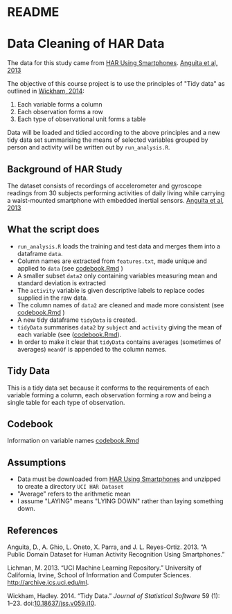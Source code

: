 # README

# Data Cleaning of HAR Data

The data for this study came from [HAR Using Smartphones](http://archive.ics.uci.edu/ml/datasets/Human+Activity+Recognition+Using+Smartphones).
[Anguita et al, 2013](#har)

The objective of this course project is to use the principles of "Tidy data" as outlined in [Wickham, 2014](#hadley):

 1. Each variable forms a column
 2. Each observation forms a row
 3. Each type of observational unit forms a table
 
Data will be loaded and tidied according to the above principles and a new tidy data set summarising the means of selected variables grouped by person and activity will be written out by `run_analysis.R`.
 
## Background of HAR Study
The dataset consists of recordings of accelerometer and gyroscope readings from 30 subjects performing activities of daily living while carrying a waist-mounted smartphone with embedded inertial sensors. [Anguita et al, 2013](#har)

## What the script does
* `run_analysis.R` loads the training and test data and merges them into a dataframe `data`.
* Column names are extracted from `features.txt`, made unique and applied to `data`  (see [codebook.Rmd](codebook.Rmd) )
* A smaller subset `data2` only containing variables measuring mean and standard deviation is extracted
* The `activity` variable is given descriptive labels to replace codes supplied in the raw data.
* The column names of `data2` are cleaned and made more consistent (see [codebook.Rmd](codebook.Rmd) )
* A new tidy dataframe `tidyData` is created. 
* `tidyData` summarises `data2` by `subject` and `activity` giving the mean of each variable (see ([codebook.Rmd](codebook.Rmd)).
* In order to make it clear that `tidyData` contains averages (sometimes of averages) `meanOf` is appended to the column names.

## Tidy Data
This is a tidy data set because it conforms to the requirements of each variable forming a column, each observation forming a row and being a single table for each type of observation.

## Codebook
 Information on variable names [codebook.Rmd](codebook.Rmd)


## Assumptions

* Data must be downloaded from [HAR Using Smartphones](http://archive.ics.uci.edu/ml/datasets/Human+Activity+Recognition+Using+Smartphones) and unzipped to create a directory `UCI HAR Dataset`
* "Average" refers to the arithmetic mean
* I assume "LAYING" means "LYING DOWN" rather than laying something down.


## References
<div id="refs" class="references">
<div id="har">
<p>Anguita, D., A. Ghio, L. Oneto, X. Parra, and J. L. Reyes-Ortiz. 2013. “A Public Domain Dataset for Human Activity Recognition Using Smartphones.”</p>
</div>
<div id="ref-Lichman:2013">
<p>Lichman, M. 2013. “UCI Machine Learning Repository.” University of California, Irvine, School of Information and Computer Sciences. <a href="http://archive.ics.uci.edu/ml" class="uri">http://archive.ics.uci.edu/ml</a>.</p>
</div>
<div id="ref-JSSv059i10">
<a id="hadley"></a>
<p>Wickham, Hadley. 2014. “Tidy Data.” <em>Journal of Statistical Software</em> 59 (1): 1–23. doi:<a href="https://doi.org/10.18637/jss.v059.i10">10.18637/jss.v059.i10</a>.</p>
</div>
</div>
</div>
